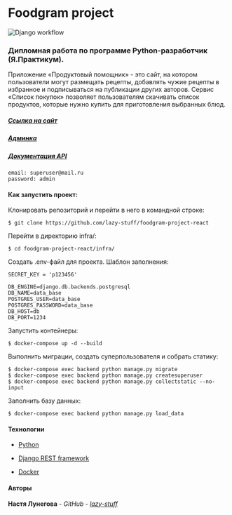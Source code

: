 # Foodgram project
 
![Django workflow](https://github.com/lazy-stuff/foodgram-project-react/actions/workflows/foodgram_workflow.yml/badge.svg)

### Дипломная работа по программе Python-разработчик (Я.Практикум).

Приложение «Продуктовый помощник» - это сайт, на котором пользователи могут размещать рецепты, добавлять чужие рецепты в избранное и подписываться на публикации других авторов. Сервис «Список покупок» позволяет пользователям скачивать список продуктов, которые нужно купить для приготовления выбранных блюд.

##### [Ссылка на сайт](http://lazystuff-project.ddns.net)
##### [Админка](http://lazystuff-project.ddns.net/admin/)
##### [Документация API](http://lazystuff-project.ddns.net/api/docs/)

```
email: superuser@mail.ru
password: admin
```

#### Как запустить проект:

Клонировать репозиторий и перейти в него в командной строке:

```
$ git clone https://github.com/lazy-stuff/foodgram-project-react
```

Перейти в директорию infra/:

```
$ cd foodgram-project-react/infra/
```
Cоздать .env-файл для проекта.
Шаблон заполнения:

```
SECRET_KEY = 'p123456'

DB_ENGINE=django.db.backends.postgresql
DB_NAME=data_base
POSTGRES_USER=data_base
POSTGRES_PASSWORD=data_base
DB_HOST=db
DB_PORT=1234
```

Запустить контейнеры:

```
$ docker-compose up -d --build 
```

Выполнить миграции, создать суперпользователя и собрать статику:

```
$ docker-compose exec backend python manage.py migrate
$ docker-compose exec backend python manage.py createsuperuser
$ docker-compose exec backend python manage.py collectstatic --no-input 
```

Заполнить базу данных:

```
$ docker-compose exec backend python manage.py load_data 
```

#### Технологии
  
* [Python](https://www.python.org)

* [Django REST framework](https://www.django-rest-framework.org)

* [Docker](https://www.docker.com)

#### Авторы

**Настя Лунегова** - *GitHub* - *[lazy-stuff](https://github.com/lazy-stuff)*